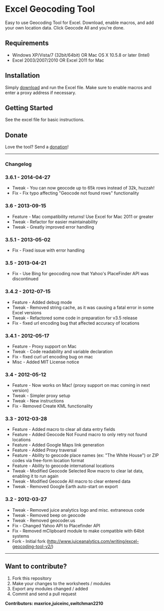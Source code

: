 # Excel Geocoding Tool
Easy to use Geocoding Tool for Excel. Download, enable macros, and add your own location data. Click Geocode All and you're done.

## Requirements
* Windows XP/Vista/7 (32bit/64bit) OR Mac OS X 10.5.8 or later (Intel)
* Excel 2003/2007/2010 OR Excel 2011 for Mac

## Installation
Simply [download](https://github.com/maxrice/excel-geocoding-tool/releases/download/3.6.1/excel-geocoding-tool.xls) and run the Excel file. Make sure to enable macros and enter a proxy address if necessary.

## Getting Started
See the excel file for basic instructions.

## Donate
Love the tool? Send a [donation](https://www.paypal.com/cgi-bin/webscr?cmd=_xclick&business=max@maxrice.com&item_name=Donation+for+Excel+Geocoding+Tool)!

---------------

### Changelog

### 3.6.1 - 2014-04-27
* Tweak - You can now geocode up to 65k rows instead of 32k, huzzah!
* Fix - Fix typo affecting "Geocode not found rows" functionality

### 3.6 - 2013-09-15
* Feature - Mac compatibility returns! Use Excel for Mac 2011 or greater
* Tweak - Refactor for easier maintainability
* Tweak - Greatly improved error handling

### 3.5.1 - 2013-05-02
* Fix - Fixed issue with error handling

### 3.5 - 2013-04-21
* Fix - Use Bing for geocoding now that Yahoo's PlaceFinder API was discontinued

### 3.4.2 - 2012-07-15
* Feature - Added debug mode
* Tweak - Removed string cache, as it was causing a fatal error in some Excel versions
* Tweak - Refactored some code in preparation for v3.5 release
* Fix - fixed url encoding bug that affected accuracy of locations

### 3.4.1 - 2012-05-17
* Feature - Proxy support on Mac
* Tweak - Code readability and variable declaration
* Fix - fixed curl url encoding bug on mac
* Misc - Added MIT License notice

### 3.4 - 2012-05-12
* Feature - Now works on Mac! (proxy support on mac coming in next version)
* Tweak - Simpler proxy setup
* Tweak - New instructions
* Fix - Removed Create KML functionality

### 3.3 - 2012-03-28
* Feature - Added macro to clear all data entry fields
* Feature - Added Geocode Not Found macro to only retry not found locations
* Feature - Added Google Maps link generation
* Feature - Added Proxy traversal
* Feature - Ability to geocode place names (ex: "The White House") or ZIP codes via free-form location format
* Feature - Ability to geocode international locations
* Tweak - Modified Geocode Selected Row macro to clear lat data, enabling it to run again
* Tweak - Modified Geocode All macro to clear entered data
* Tweak - Removed Google Earth auto-start on export

### 3.2 - 2012-03-27
* Tweak - Removed juice analytics logo and misc. extraneous code
* Tweak - Removed beep on geocode
* Tweak - Removed geocoder.us
* Fix - Changed Yahoo API to Placefinder API
* Fix - Removed mClipboard module to make compatible with 64bit systems
* Fork - Initial fork (http://www.juiceanalytics.com/writing/excel-geocoding-tool-v2/)

----------

## Want to contribute?

1) Fork this repository
2) Make your changes to the worksheets / modules
3) Export any modules changed / added
4) Commit and send a pull request

__Contributors: maxrice,juiceinc,switchman2210__